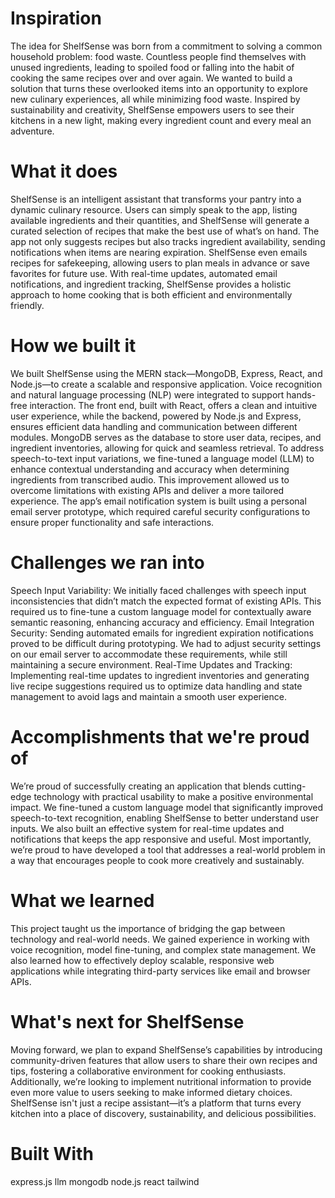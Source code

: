 # Inspiration

The idea for ShelfSense was born from a commitment to solving a common household problem: food waste. Countless people find themselves with unused ingredients, leading to spoiled food or falling into the habit of cooking the same recipes over and over again. We wanted to build a solution that turns these overlooked items into an opportunity to explore new culinary experiences, all while minimizing food waste. Inspired by sustainability and creativity, ShelfSense empowers users to see their kitchens in a new light, making every ingredient count and every meal an adventure.

# What it does
ShelfSense is an intelligent assistant that transforms your pantry into a dynamic culinary resource. Users can simply speak to the app, listing available ingredients and their quantities, and ShelfSense will generate a curated selection of recipes that make the best use of what’s on hand. The app not only suggests recipes but also tracks ingredient availability, sending notifications when items are nearing expiration. ShelfSense even emails recipes for safekeeping, allowing users to plan meals in advance or save favorites for future use. With real-time updates, automated email notifications, and ingredient tracking, ShelfSense provides a holistic approach to home cooking that is both efficient and environmentally friendly.

# How we built it
We built ShelfSense using the MERN stack—MongoDB, Express, React, and Node.js—to create a scalable and responsive application. Voice recognition and natural language processing (NLP) were integrated to support hands-free interaction. The front end, built with React, offers a clean and intuitive user experience, while the backend, powered by Node.js and Express, ensures efficient data handling and communication between different modules. MongoDB serves as the database to store user data, recipes, and ingredient inventories, allowing for quick and seamless retrieval. To address speech-to-text input variations, we fine-tuned a language model (LLM) to enhance contextual understanding and accuracy when determining ingredients from transcribed audio. This improvement allowed us to overcome limitations with existing APIs and deliver a more tailored experience. The app’s email notification system is built using a personal email server prototype, which required careful security configurations to ensure proper functionality and safe interactions.

# Challenges we ran into
Speech Input Variability: We initially faced challenges with speech input inconsistencies that didn’t match the expected format of existing APIs. This required us to fine-tune a custom language model for contextually aware semantic reasoning, enhancing accuracy and efficiency. Email Integration Security: Sending automated emails for ingredient expiration notifications proved to be difficult during prototyping. We had to adjust security settings on our email server to accommodate these requirements, while still maintaining a secure environment. Real-Time Updates and Tracking: Implementing real-time updates to ingredient inventories and generating live recipe suggestions required us to optimize data handling and state management to avoid lags and maintain a smooth user experience.

# Accomplishments that we're proud of
We’re proud of successfully creating an application that blends cutting-edge technology with practical usability to make a positive environmental impact. We fine-tuned a custom language model that significantly improved speech-to-text recognition, enabling ShelfSense to better understand user inputs. We also built an effective system for real-time updates and notifications that keeps the app responsive and useful. Most importantly, we’re proud to have developed a tool that addresses a real-world problem in a way that encourages people to cook more creatively and sustainably.

# What we learned
This project taught us the importance of bridging the gap between technology and real-world needs. We gained experience in working with voice recognition, model fine-tuning, and complex state management. We also learned how to effectively deploy scalable, responsive web applications while integrating third-party services like email and browser APIs.

# What's next for ShelfSense
Moving forward, we plan to expand ShelfSense’s capabilities by introducing community-driven features that allow users to share their own recipes and tips, fostering a collaborative environment for cooking enthusiasts. Additionally, we’re looking to implement nutritional information to provide even more value to users seeking to make informed dietary choices. ShelfSense isn't just a recipe assistant—it’s a platform that turns every kitchen into a place of discovery, sustainability, and delicious possibilities.

# Built With
express.js
llm
mongodb
node.js
react
tailwind
